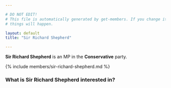 ```yaml
---

# DO NOT EDIT!
# This file is automatically generated by get-members. If you change it, bad
# things will happen.

layout: default
title: "Sir Richard Shepherd"

---
```


**Sir Richard Shepherd** is an MP in the **Conservative** party.

{% include members/sir-richard-shepherd.md %}

### What is Sir Richard Shepherd interested in?



